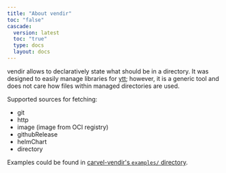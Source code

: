 ```yaml
---
title: "About vendir"
toc: "false"
cascade:
  version: latest
  toc: "true"
  type: docs
  layout: docs
---
```


vendir allows to declaratively state what should be in a directory. It was designed to easily manage libraries for [ytt](https://carvel.dev/kbld/); however, it is a generic tool and does not care how files within managed directories are used.

Supported sources for fetching:

- git
- http
- image (image from OCI registry)
- githubRelease
- helmChart
- directory

Examples could be found in [carvel-vendir's `examples/` directory](https://github.com/vmware-tanzu/carvel-vendir/tree/develop/examples).
